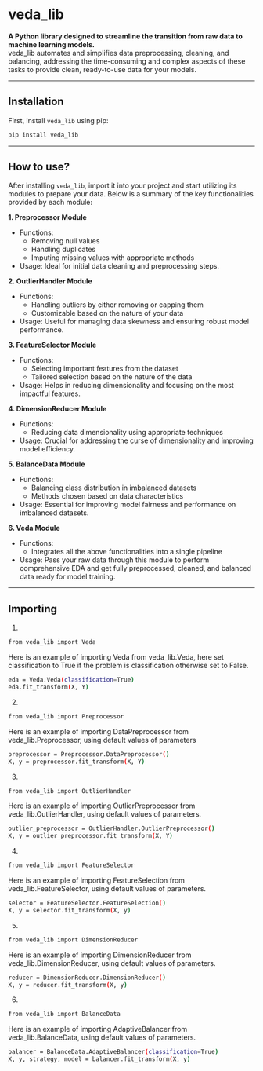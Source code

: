 # veda_lib

**A Python library designed to streamline the transition from raw data to machine learning models.**  
veda_lib automates and simplifies data preprocessing, cleaning, and balancing, addressing the time-consuming and complex aspects of these tasks to provide clean, ready-to-use data for your models.

********************************************************

## Installation

First, install `veda_lib` using pip:

```bash
pip install veda_lib
```

**************************************

## How to use?

After installing `veda_lib`, import it into your project and start utilizing its modules to prepare your data. Below is a summary of the key functionalities provided by each module:

**1. Preprocessor Module**
- Functions:
   - Removing null values
   - Handling duplicates
   - Imputing missing values with appropriate methods
- Usage: Ideal for initial data cleaning and preprocessing steps.

**2. OutlierHandler Module**
- Functions:
   - Handling outliers by either removing or capping them
   - Customizable based on the nature of your data
- Usage: Useful for managing data skewness and ensuring robust model performance.

**3. FeatureSelector Module**
- Functions:
   - Selecting important features from the dataset
   - Tailored selection based on the nature of the data
- Usage: Helps in reducing dimensionality and focusing on the most impactful features.

**4. DimensionReducer Module**
- Functions:
   - Reducing data dimensionality using appropriate techniques
- Usage: Crucial for addressing the curse of dimensionality and improving model efficiency.

**5. BalanceData Module**
- Functions:
   - Balancing class distribution in imbalanced datasets
   - Methods chosen based on data characteristics
- Usage: Essential for improving model fairness and performance on imbalanced datasets.

**6. Veda Module**
- Functions:
   - Integrates all the above functionalities into a single pipeline
- Usage: Pass your raw data through this module to perform comprehensive EDA and get fully preprocessed, cleaned, and balanced data ready for model training.

*******************************************************

## Importing

1. 
```bash
from veda_lib import Veda
```

Here is an example of importing Veda from veda_lib.Veda, here set classification to True if the problem is classification otherwise set to False.

```bash
eda = Veda.Veda(classification=True)
eda.fit_transform(X, Y)
```


2. 
```bash
from veda_lib import Preprocessor
```

Here is an example of importing DataPreprocessor from veda_lib.Preprocessor, using default values of parameters

```bash
preprocessor = Preprocessor.DataPreprocessor()
X, y = preprocessor.fit_transform(X, Y)
```

3. 
```bash
from veda_lib import OutlierHandler
```

Here is an example of importing OutlierPreprocessor from veda_lib.OutlierHandler, using default values of parameters.

```bash
outlier_preprocessor = OutlierHandler.OutlierPreprocessor()
X, y = outlier_preprocessor.fit_transform(X, Y)
```


4. 
```bash
from veda_lib import FeatureSelector
```

Here is an example of importing FeatureSelection from veda_lib.FeatureSelector, using default values of parameters.

```bash
selector = FeatureSelector.FeatureSelection()
X, y = selector.fit_transform(X, y)
```


5. 
```bash
from veda_lib import DimensionReducer
```

Here is an example of importing DimensionReducer from veda_lib.DimensionReducer, using default values of parameters.

```bash
reducer = DimensionReducer.DimensionReducer()
X, y = reducer.fit_transform(X, y)
```



6. 
```bash
from veda_lib import BalanceData
```

Here is an example of importing AdaptiveBalancer from veda_lib.BalanceData, using default values of parameters.

```bash
balancer = BalanceData.AdaptiveBalancer(classification=True)
X, y, strategy, model = balancer.fit_transform(X, y)
```